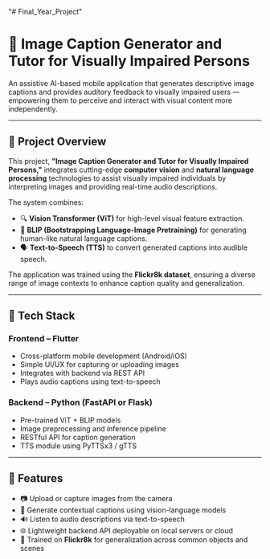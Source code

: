"# Final_Year_Project" 
# 🧠 Image Caption Generator and Tutor for Visually Impaired Persons

An assistive AI-based mobile application that generates descriptive image captions and provides auditory feedback to visually impaired users — empowering them to perceive and interact with visual content more independently.

---

## 📸 Project Overview

This project, **"Image Caption Generator and Tutor for Visually Impaired Persons,"** integrates cutting-edge **computer vision** and **natural language processing** technologies to assist visually impaired individuals by interpreting images and providing real-time audio descriptions.

The system combines:
- 🔍 **Vision Transformer (ViT)** for high-level visual feature extraction.
- 📝 **BLIP (Bootstrapping Language-Image Pretraining)** for generating human-like natural language captions.
- 🗣️ **Text-to-Speech (TTS)** to convert generated captions into audible speech.

The application was trained using the **Flickr8k dataset**, ensuring a diverse range of image contexts to enhance caption quality and generalization.

---

## 🧩 Tech Stack

### Frontend – Flutter
- Cross-platform mobile development (Android/iOS)
- Simple UI/UX for capturing or uploading images
- Integrates with backend via REST API
- Plays audio captions using text-to-speech

### Backend – Python (FastAPI or Flask)
- Pre-trained ViT + BLIP models
- Image preprocessing and inference pipeline
- RESTful API for caption generation
- TTS module using PyTTSx3 / gTTS

---

## 🚀 Features

- 📷 Upload or capture images from the camera
- 🧠 Generate contextual captions using vision-language models
- 🔊 Listen to audio descriptions via text-to-speech
- 🌐 Lightweight backend API deployable on local servers or cloud
- 🧪 Trained on **Flickr8k** for generalization across common objects and scenes


